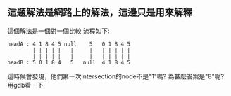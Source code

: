 ## 這題解法是網路上的解法，這邊只是用來解釋

這個解法是一個對一個比較
流程如下: 

```=
headA : 4 1 8 4 5 null    5   0 1 8 4 5
        | | | | |   |     |   | | | | |
        | | | | |   |     |   | | | | |
headB : 5 0 1 8 4   5   null  4 1 8 4 5
```

這時候會發現，他們第一次intersection的node不是"1"嗎?
為甚麼答案是"8"呢?
用gdb看一下
